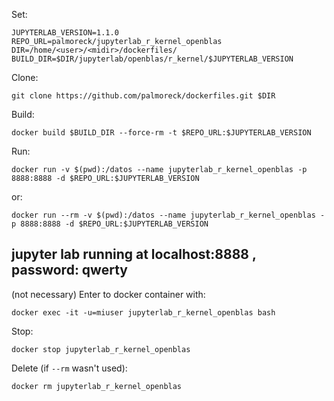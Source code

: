 Set:

```
JUPYTERLAB_VERSION=1.1.0
REPO_URL=palmoreck/jupyterlab_r_kernel_openblas
DIR=/home/<user>/<midir>/dockerfiles/
BUILD_DIR=$DIR/jupyterlab/openblas/r_kernel/$JUPYTERLAB_VERSION
```

Clone:

```
git clone https://github.com/palmoreck/dockerfiles.git $DIR
```

Build:

```
docker build $BUILD_DIR --force-rm -t $REPO_URL:$JUPYTERLAB_VERSION
```

Run:

```
docker run -v $(pwd):/datos --name jupyterlab_r_kernel_openblas -p 8888:8888 -d $REPO_URL:$JUPYTERLAB_VERSION
```

or:

```
docker run --rm -v $(pwd):/datos --name jupyterlab_r_kernel_openblas -p 8888:8888 -d $REPO_URL:$JUPYTERLAB_VERSION
```

## jupyter lab running at localhost:8888 , password: qwerty

(not necessary) Enter to docker container with:

```
docker exec -it -u=miuser jupyterlab_r_kernel_openblas bash
```

Stop:

```
docker stop jupyterlab_r_kernel_openblas
```

Delete (if `--rm` wasn't used):


```
docker rm jupyterlab_r_kernel_openblas
```


